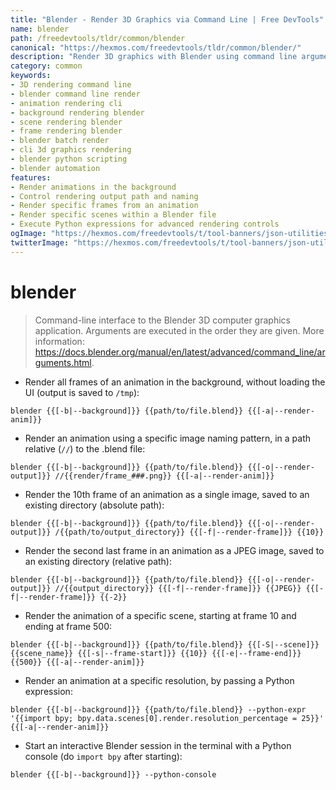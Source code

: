 ```yaml
---
title: "Blender - Render 3D Graphics via Command Line | Free DevTools"
name: blender
path: /freedevtools/tldr/common/blender
canonical: "https://hexmos.com/freedevtools/tldr/common/blender/"
description: "Render 3D graphics with Blender using command line arguments. Control animation output, frame rendering, and scene settings effortlessly. Free online tool, no registration required."
category: common
keywords:
- 3D rendering command line
- blender command line render
- animation rendering cli
- background rendering blender
- scene rendering blender
- frame rendering blender
- blender batch render
- cli 3d graphics rendering
- blender python scripting
- blender automation
features:
- Render animations in the background
- Control rendering output path and naming
- Render specific frames from an animation
- Render specific scenes within a Blender file
- Execute Python expressions for advanced rendering controls
ogImage: "https://hexmos.com/freedevtools/t/tool-banners/json-utilities-banner.png"
twitterImage: "https://hexmos.com/freedevtools/t/tool-banners/json-utilities-banner.png"
---
```


# blender

> Command-line interface to the Blender 3D computer graphics application.
> Arguments are executed in the order they are given.
> More information: <https://docs.blender.org/manual/en/latest/advanced/command_line/arguments.html>.

- Render all frames of an animation in the background, without loading the UI (output is saved to `/tmp`):

`blender {{[-b|--background]}} {{path/to/file.blend}} {{[-a|--render-anim]}}`

- Render an animation using a specific image naming pattern, in a path relative (`//`) to the .blend file:

`blender {{[-b|--background]}} {{path/to/file.blend}} {{[-o|--render-output]}} //{{render/frame_###.png}} {{[-a|--render-anim]}}`

- Render the 10th frame of an animation as a single image, saved to an existing directory (absolute path):

`blender {{[-b|--background]}} {{path/to/file.blend}} {{[-o|--render-output]}} /{{path/to/output_directory}} {{[-f|--render-frame]}} {{10}}`

- Render the second last frame in an animation as a JPEG image, saved to an existing directory (relative path):

`blender {{[-b|--background]}} {{path/to/file.blend}} {{[-o|--render-output]}} //{{output_directory}} {{[-f|--render-frame]}} {{JPEG}} {{[-f|--render-frame]}} {{-2}}`

- Render the animation of a specific scene, starting at frame 10 and ending at frame 500:

`blender {{[-b|--background]}} {{path/to/file.blend}} {{[-S|--scene]}} {{scene_name}} {{[-s|--frame-start]}} {{10}} {{[-e|--frame-end]}} {{500}} {{[-a|--render-anim]}}`

- Render an animation at a specific resolution, by passing a Python expression:

`blender {{[-b|--background]}} {{path/to/file.blend}} --python-expr '{{import bpy; bpy.data.scenes[0].render.resolution_percentage = 25}}' {{[-a|--render-anim]}}`

- Start an interactive Blender session in the terminal with a Python console (do `import bpy` after starting):

`blender {{[-b|--background]}} --python-console`
